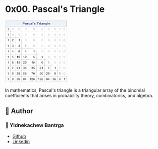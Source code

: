 # 0x00. Pascal's Triangle
<img src="https://github.com/Yidne21/alx-interview/blob/master/0x00-pascal_triangle/images.png" width="200px" height="200px">
<p>In mathematics, Pascal's triangle is a triangular array of the binomial coefficients that arises in probability theory, combinatorics, and algebra.</p>

## :pencil: **Author**
### :man: Yidnekachew Bantrga
- [Github](https://github.com/Yidne21)
- [Linkedin](https://www.linkedin.com/in/yidnekachew-bantrga-801376234/)
